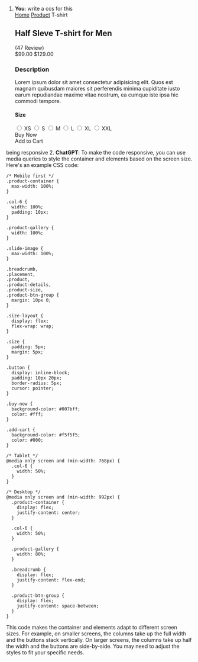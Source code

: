 1. **You**: write a ccs for this
    <div class="product-container">
      <div class="single-product">
        <div class="row">
          <div class="col-6">
            <div class="wrapper">
              <!-- <div class="product-gallery carousel-wrapper">
                <div class="carousel slick-outer slick-minimal"
                  data-slick='{
                                                                                                                                        "dots": true,
                                                                                                                                        "lazyLoad": "ondemand",
                                                                                                                                        "fade": true,
                                                                                                                                        "prevArrow": "<span class=\"slick-prev\"><svg class=\"slick-arrow\" viewBox=\"351 327.999 18.856 65.001\"><path d=\"M366.071,391.906l-14.649-28.855c-0.09-0.175-0.152-0.361-0.187-0.554l-0.204-1.146,c-0.04-0.223-0.042-0.449-0.005-0.673l0.188-1.146c0.031-0.195,0.092-0.384,0.179-0.561l14.668-29.854,c0.488-0.992,1.686-1.402,2.677-0.913c0.992,0.487,1.4,1.686,0.913,2.677l-14.537,29.588l-0.083,0.515l0.092,0.519l14.518,28.593,c0.5,0.983,0.106,2.188-0.878,2.688c-0.29,0.148-0.6,0.217-0.904,0.217C367.129,393,366.426,392.602,366.071,391.906z\"/></svg></span>",
                                                                                                                                        "nextArrow": "<span class=\"slick-next\"><svg class=\"slick-arrow\" viewBox=\"351 327.999 18.856 65.001\"><path d=\"M352.999,393c-0.305,0-0.614-0.068-0.904-0.217c-0.984-0.5-1.378-1.704-0.878-2.688l14.518-28.593,l0.092-0.519l-0.083-0.515l-14.537-29.588c-0.487-0.991-0.079-2.19,0.913-2.677c0.991-0.489,2.188-0.079,2.677,0.913l14.668,29.854,c0.087,0.177,0.147,0.366,0.179,0.561l0.188,1.146c0.037,0.224,0.035,0.45-0.005,0.673l-0.204,1.146,c-0.034,0.192-0.097,0.379-0.187,0.554l-14.649,28.855C354.431,392.602,353.728,393,352.999,393z\"/></svg></span>"
                                                                                                                                        }'>
                  <div>
                    <img src="http://placehold.it/535x535/9C9C9C/44383A.png" class="slide-image" />
                  </div>
                  <div>
                    <img src="http://placehold.it/535x535/E4E1E7/BA1010.png" class="slide-image" />
                  </div>
                  <div>
                    <img src="http://placehold.it/535x535/25AE85/B5CDC5.png" class="slide-image" />
                  </div>
                  <div>
                    <img src="http://placehold.it/535x535/63A82A/765834.png" class="slide-image" />
                  </div>
                  <div>
                    <img src="http://placehold.it/535x535/BEC63A/5E3B7D.png" class="slide-image" />
                  </div>
                </div>
              </div> -->
            </div>
          </div>
          <div class="col-6">
            <div class="breadcrumb">
              <span><a href="#">Home</a></span>
              <span><a href="#">Product</a></span>
              <span class="active">T-shirt</span>
            </div>
            <div class="placement">
              <div class="heart"></div>
            </div>
            <div class="product">
              <div class="product-title">
                <h2>Half Sleve T-shirt for Men</h2>
              </div>
              <div class="product-rating">
                <span><i class="bx bxs-star"></i></span>
                <span><i class="bx bxs-star"></i></span>
                <span><i class="bx bxs-star"></i></span>
                <span><i class="bx bxs-star"></i></span>
                <span><i class="bx bxs-star"></i></span>
                <span class="review">(47 Review)</span>
              </div>
              <div class="product-price">
                <span class="offer-price">$99.00</span>
                <span class="sale-price">$129.00</span>
              </div>
              <div class="product-details">
                <h3>Description</h3>
                <p>Lorem ipsum dolor sit amet consectetur adipisicing elit. Quos est magnam quibusdam maiores sit
                  perferendis minima cupiditate iusto earum repudiandae maxime vitae nostrum, ea cumque iste ipsa hic
                  commodi tempore.</p>
              </div>
              <div class="product-size">
                <h4>Size</h4>
                <div class="size-layout">
                  <input type="radio" name="size" value="S" id="1" class="size-input">
                  <label for="1" class="size">XS</label>
                  <input type="radio" name="size" value="S" id="2" class="size-input">
                  <label for="2" class="size">S</label>
                  <input type="radio" name="size" value="M" id="3" class="size-input">
                  <label for="3" class="size">M</label>
                  <input type="radio" name="size" value="L" id="4" class="size-input">
                  <label for="4" class="size">L</label>
                  <input type="radio" name="size" value="XL" id="5" class="size-input">
                  <label for="5" class="size">XL</label>
                  <input type="radio" name="size" value="XXL" id="6" class="size-input">
                  <label for="6" class="size">XXL</label>
                </div>
              </div>
            </div>
            <span class="divider"></span>
            <div class="product-btn-group">
              <div class="button buy-now"><i class='bx bxs-zap'></i> Buy Now <ion-icon name="bag-add-outline"></ion-icon></div>
              <div class="button add-cart"><i class='bx bxs-cart'></i> Add to Cart <ion-icon name="cart-outline"></ion-icon></div>
            </div>
          </div>
        </div>
      </div>
    </div>
    </div>
being responsive
2. **ChatGPT**: To make the code responsive, you can use media queries to style the container and elements based on the screen size. Here's an example CSS code:

```
/* Mobile first */
.product-container {
  max-width: 100%;
}

.col-6 {
  width: 100%;
  padding: 10px;
}

.product-gallery {
  width: 100%;
}

.slide-image {
  max-width: 100%;
}

.breadcrumb,
.placement,
.product,
.product-details,
.product-size,
.product-btn-group {
  margin: 10px 0;
}

.size-layout {
  display: flex;
  flex-wrap: wrap;
}

.size {
  padding: 5px;
  margin: 5px;
}

.button {
  display: inline-block;
  padding: 10px 20px;
  border-radius: 5px;
  cursor: pointer;
}

.buy-now {
  background-color: #007bff;
  color: #fff;
}

.add-cart {
  background-color: #f5f5f5;
  color: #000;
}

/* Tablet */
@media only screen and (min-width: 768px) {
  .col-6 {
    width: 50%;
  }
}

/* Desktop */
@media only screen and (min-width: 992px) {
  .product-container {
    display: flex;
    justify-content: center;
  }

  .col-6 {
    width: 50%;
  }

  .product-gallery {
    width: 80%;
  }

  .breadcrumb {
    display: flex;
    justify-content: flex-end;
  }

  .product-btn-group {
    display: flex;
    justify-content: space-between;
  }
}
```

This code makes the container and elements adapt to different screen sizes. For example, on smaller screens, the columns take up the full width and the buttons stack vertically. On larger screens, the columns take up half the width and the buttons are side-by-side. You may need to adjust the styles to fit your specific needs.